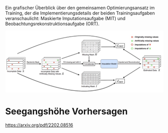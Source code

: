 Ein grafischer Überblick über den gemeinsamen Optimierungsansatz im Training, der die Implementierungsdetails der beiden Trainingsaufgaben veranschaulicht: Maskierte Imputationsaufgabe (MIT) und Beobachtungsrekonstruktionsaufgabe (ORT).

![Alt-Text des Bildes](SAITS.jpg)















# Seegangshöhe Vorhersagen
https://arxiv.org/pdf/2202.08516
